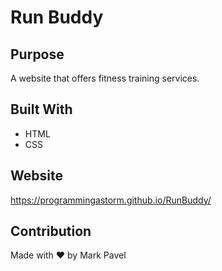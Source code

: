 # Run Buddy

## Purpose
A website that offers fitness training services.

## Built With
* HTML
* CSS

## Website
https://programmingastorm.github.io/RunBuddy/

## Contribution
Made with ❤ by Mark Pavel
